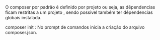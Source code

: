 O composer por padrão é definido por projeto ou seja, as dêpendencias ficam restritas a um projeto
, sendo possivel também ter dêpendencias globais instalada.

composer init : No prompt de comandos inicia a criação do arquivo composer.json.
